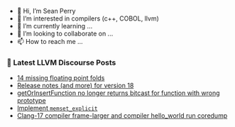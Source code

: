- 👋 Hi, I’m Sean Perry
- 👀 I’m interested in compilers (c++, COBOL, llvm)
- 🌱 I’m currently learning ...
- 💞️ I’m looking to collaborate on ...
- 📫 How to reach me ...

<!---
s66perry/s66perry is a ✨ special ✨ repository because its `README.md` (this file) appears on your GitHub profile.
You can click the Preview link to take a look at your changes.
--->
### 📕 Latest LLVM Discourse Posts

<!-- DISCOURSE-LLVM:START -->
- [14 missing floating point folds](https://discourse.llvm.org/t/14-missing-floating-point-folds/77321#post_2)
- [Release notes &lpar;and more&rpar; for version 18](https://discourse.llvm.org/t/release-notes-and-more-for-version-18/77303#post_3)
- [getOrInsertFunction no longer returns bitcast for function with wrong prototype](https://discourse.llvm.org/t/getorinsertfunction-no-longer-returns-bitcast-for-function-with-wrong-prototype/77324#post_5)
- [Implement `memset_explicit`](https://discourse.llvm.org/t/implement-memset-explicit/77312#post_8)
- [Clang-17 compiler frame-larger and compiler hello_world run coredump](https://discourse.llvm.org/t/clang-17-compiler-frame-larger-and-compiler-hello-world-run-coredump/77332#post_1)
<!-- DISCOURSE-LLVM:END -->
